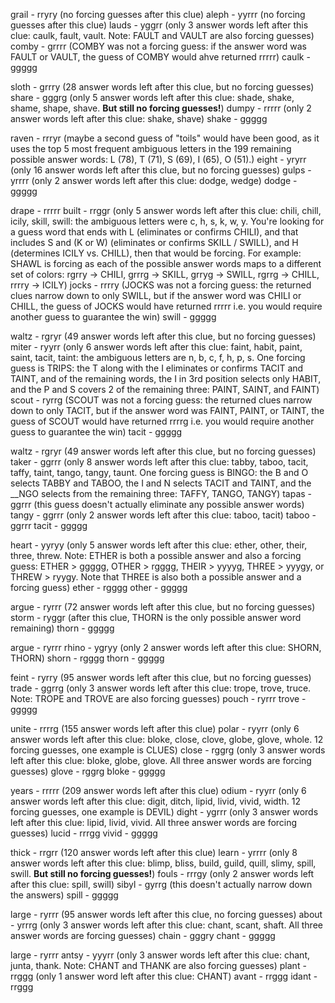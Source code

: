grail - rryry (no forcing guesses after this clue)
aleph - yyrrr (no forcing guesses after this clue)
lauds - yggrr (only 3 answer words left after this clue: caulk, fault, vault. Note: FAULT and VAULT are also forcing guesses)
comby - grrrr (COMBY was not a forcing guess: if the answer word was FAULT or VAULT, the guess of COMBY would ahve returned rrrrr)
caulk - ggggg

sloth - grrry (28 answer words left after this clue, but no forcing guesses)
share - gggrg (only 5 answer words left after this clue: shade, shake, shame, shape, shave. **But still no forcing guesses!**)
dumpy - rrrrr (only 2 answer words left after this clue: shake, shave)
shake - ggggg

raven - rrryr (maybe a second guess of "toils" would have been good, as it uses the top 5 most frequent ambiguous letters in the 199 remaining possible answer words: L (78), T (71), S (69), I (65), O (51).)
eight - yryrr (only 16 answer words left after this clue, but no forcing guesses)
gulps - yrrrr (only 2 answer words left after this clue: dodge, wedge)
dodge - ggggg

drape - rrrrr
built - rrggr (only 5 answer words left after this clue: chili, chill, icily, skill, swill: the ambiguous letters were c, h, s, k, w, y. You're looking for a guess word that ends with L (eliminates or confirms CHILI), and that includes S and (K or W) (eliminates or confirms SKILL / SWILL), and H (determines ICILY vs. CHILL), then that would be forcing. For example: SHAWL is forcing as each of the possible answer words maps to a different set of colors: rgrry -> CHILI, grrrg -> SKILL, grryg -> SWILL, rgrrg -> CHILL, rrrry -> ICILY)
jocks - rrrry (JOCKS was not a forcing guess: the returned clues narrow down to only SWILL, but if the answer word was CHILI or CHILL, the guess of JOCKS would have returned rrrrr i.e. you would require another guess to guarantee the win)
swill - ggggg

waltz - rgryr (49 answer words left after this clue, but no forcing guesses)
miter - ryyrr (only 6 answer words left after this clue: faint, habit, paint, saint, tacit, taint: the ambiguous letters are n, b, c, f, h, p, s. One forcing guess is TRIPS: the T along with the I eliminates or confirms TACIT and TAINT, and of the remaining words, the I in 3rd position selects only HABIT, and the P and S covers 2 of the remaining three: PAINT, SAINT, and FAINT)
scout - ryrrg (SCOUT was not a forcing guess: the returned clues narrow down to only TACIT, but if the answer word was FAINT, PAINT, or TAINT, the guess of SCOUT would have returned rrrrg i.e. you would require another guess to guarantee the win)
tacit - ggggg

waltz - rgryr (49 answer words left after this clue, but no forcing guesses)
taker - ggrrr (only 8 answer words left after this clue: tabby, taboo, tacit, taffy, taint, tango, tangy, taunt. One forcing guess is BINGO: the B and O selects TABBY and TABOO, the I and N selects TACIT and TAINT, and the \_\_NGO selects from the remaining three: TAFFY, TANGO, TANGY)
tapas - ggrrr (this guess doesn't actually eliminate any possible answer words)
tangy - ggrrr (only 2 answer words left after this clue: taboo, tacit)
taboo - ggrrr
tacit - ggggg

heart - yyryy (only 5 answer words left after this clue: ether, other, their, three, threw. Note: ETHER is both a possible answer and also a forcing guess: ETHER > ggggg, OTHER > rgggg, THEIR > yyyyg, THREE > yyygy, or THREW > ryygy. Note that THREE is also both a possible answer and a forcing guess)
ether - rgggg
other - ggggg

argue - ryrrr (72 answer words left after this clue, but no forcing guesses)
storm - ryggr (after this clue, THORN is the only possible answer word remaining)
thorn - ggggg

argue - ryrrr
rhino - ygryy (only 2 answer words left after this clue: SHORN, THORN)
shorn - rgggg
thorn - ggggg

feint - ryrry (95 answer words left after this clue, but no forcing guesses)
trade - ggrrg (only 3 answer words left after this clue: trope, trove, truce. Note: TROPE and TROVE are also forcing guesses)
pouch - ryrrr
trove - ggggg


unite - rrrrg (155 answer words left after this clue)
polar - ryyrr (only 6 answer words left after this clue: bloke, close, clove, globe, glove, whole. 12 forcing guesses, one example is CLUES)
close - rggrg (only 3 answer words left after this clue: bloke, globe, glove. All three answer words are forcing guesses)
glove - rggrg
bloke - ggggg


years - rrrrr (209 answer words left after this clue)
odium - ryyrr (only 6 answer words left after this clue: digit, ditch, lipid, livid, vivid, width. 12 forcing guesses, one example is DEVIL)
dight - ygrrr (only 3 answer words left after this clue: lipid, livid, vivid. All three answer words are forcing guesses)
lucid - rrrgg
vivid - ggggg


thick - rrgrr (120 answer words left after this clue)
learn - yrrrr (only 8 answer words left after this clue: blimp, bliss, build, guild, quill, slimy, spill, swill. **But still no forcing guesses!**)
fouls - rrrgy (only 2 answer words left after this clue: spill, swill)
sibyl - gyrrg (this doesn't actually narrow down the answers)
spill - ggggg


large - ryrrr (95 answer words left after this clue, no forcing guesses)
about - yrrrg (only 3 answer words left after this clue: chant, scant, shaft. All three answer words are forcing guesses)
chain - gggry
chant - ggggg

large - ryrrr
antsy - yyyrr (only 3 answer words left after this clue: chant, junta, thank. Note: CHANT and THANK are also forcing guesses)
plant - rrggg (only 1 answer word left after this clue: CHANT)
avant - rrggg
idant - rrggg


